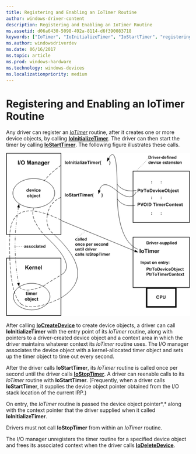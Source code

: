 ```yaml
---
title: Registering and Enabling an IoTimer Routine
author: windows-driver-content
description: Registering and Enabling an IoTimer Routine
ms.assetid: d06a6430-5098-492a-8114-d6f390083718
keywords: ["IoTimer", "IoInitializeTimer", "IoStartTimer", "registering IoTimer routines"]
ms.author: windowsdriverdev
ms.date: 06/16/2017
ms.topic: article
ms.prod: windows-hardware
ms.technology: windows-devices
ms.localizationpriority: medium
---
```


# Registering and Enabling an IoTimer Routine





Any driver can register an [*IoTimer*](https://msdn.microsoft.com/library/windows/hardware/ff550381) routine, after it creates one or more device objects, by calling [**IoInitializeTimer**](https://msdn.microsoft.com/library/windows/hardware/ff549344). The driver can then start the timer by calling [**IoStartTimer**](https://msdn.microsoft.com/library/windows/hardware/ff550373). The following figure illustrates these calls.

![diagram illustrating using an iotimer routine](images/3iotmer.png)

After calling [**IoCreateDevice**](https://msdn.microsoft.com/library/windows/hardware/ff548397) to create device objects, a driver can call **IoInitializeTimer** with the entry point of its *IoTimer* routine, along with pointers to a driver-created device object and a context area in which the driver maintains whatever context its *IoTimer* routine uses. The I/O manager associates the device object with a kernel-allocated timer object and sets up the timer object to time out every second.

After the driver calls **IoStartTimer**, its *IoTimer* routine is called once per second until the driver calls [**IoStopTimer**](https://msdn.microsoft.com/library/windows/hardware/ff550377). A driver can reenable calls to its *IoTimer* routine with **IoStartTimer**. (Frequently, when a driver calls **IoStartTimer**, it supplies the device object pointer obtained from the I/O stack location of the current IRP.)

On entry, the *IoTimer* routine is passed the device object pointer*,* along with the context pointer that the driver supplied when it called **IoInitializeTimer**.

Drivers must not call **IoStopTimer** from within an *IoTimer* routine.

The I/O manager unregisters the timer routine for a specified device object and frees its associated context when the driver calls [**IoDeleteDevice**](https://msdn.microsoft.com/library/windows/hardware/ff549083).

 

 




